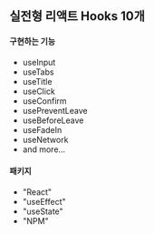## 실전형 리액트 Hooks 10개

#### 구현하는 기능 
- useInput
- useTabs
- useTitle
- useClick
- useConfirm
- usePreventLeave
- useBeforeLeave
- useFadeIn
- useNetwork
- and more...

#### 패키지
- "React"
- "useEffect"
- "useState"
- "NPM"